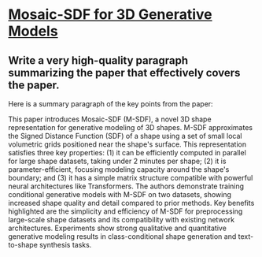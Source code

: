 # [Mosaic-SDF for 3D Generative Models](https://arxiv.org/abs/2312.09222)

## Write a very high-quality paragraph summarizing the paper that effectively covers the paper.

 Here is a summary paragraph of the key points from the paper:

This paper introduces Mosaic-SDF (M-SDF), a novel 3D shape representation for generative modeling of 3D shapes. M-SDF approximates the Signed Distance Function (SDF) of a shape using a set of small local volumetric grids positioned near the shape's surface. This representation satisfies three key properties: (1) it can be efficiently computed in parallel for large shape datasets, taking under 2 minutes per shape; (2) it is parameter-efficient, focusing modeling capacity around the shape's boundary; and (3) it has a simple matrix structure compatible with powerful neural architectures like Transformers. The authors demonstrate training conditional generative models with M-SDF on two datasets, showing increased shape quality and detail compared to prior methods. Key benefits highlighted are the simplicity and efficiency of M-SDF for preprocessing large-scale shape datasets and its compatibility with existing network architectures. Experiments show strong qualitative and quantitative generative modeling results in class-conditional shape generation and text-to-shape synthesis tasks.
